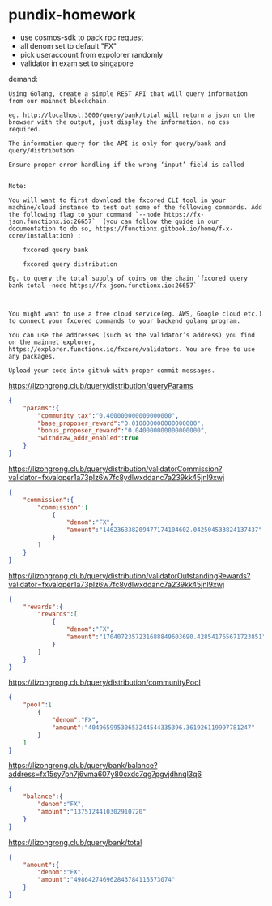 # pundix-homework
- use cosmos-sdk to pack rpc request
- all denom set to default "FX"
- pick useraccount from expolorer randomly 
- validator in exam set to singapore



demand:
```ref
Using Golang, create a simple REST API that will query information from our mainnet blockchain.

eg. http://localhost:3000/query/bank/total will return a json on the browser with the output, just display the information, no css required.

The information query for the API is only for query/bank and query/distribution

Ensure proper error handling if the wrong ‘input’ field is called


Note:

You will want to first download the fxcored CLI tool in your machine/cloud instance to test out some of the following commands. Add the following flag to your command `--node https://fx-json.functionx.io:26657`  (you can follow the guide in our documentation to do so, https://functionx.gitbook.io/home/f-x-core/installation) :

	fxcored query bank

	fxcored query distribution

Eg. to query the total supply of coins on the chain `fxcored query bank total —node https://fx-json.functionx.io:26657` 



You might want to use a free cloud service(eg. AWS, Google cloud etc.) to connect your fxcored commands to your backend golang program.

You can use the addresses (such as the validator’s address) you find on the mainnet explorer, https://explorer.functionx.io/fxcore/validators. You are free to use any packages.

Upload your code into github with proper commit messages.
```

https://lizongrong.club/query/distribution/queryParams
```json
{
    "params":{
        "community_tax":"0.400000000000000000",
        "base_proposer_reward":"0.010000000000000000",
        "bonus_proposer_reward":"0.040000000000000000",
        "withdraw_addr_enabled":true
    }
}
```

https://lizongrong.club/query/distribution/validatorCommission?validator=fxvaloper1a73plz6w7fc8ydlwxddanc7a239kk45jnl9xwj
```json
{
    "commission":{
        "commission":[
            {
                "denom":"FX",
                "amount":"146236838209477174104602.042504533824137437"
            }
        ]
    }
}
```


https://lizongrong.club/query/distribution/validatorOutstandingRewards?validator=fxvaloper1a73plz6w7fc8ydlwxddanc7a239kk45jnl9xwj
```json
{
    "rewards":{
        "rewards":[
            {
                "denom":"FX",
                "amount":"1704072357231688849603690.428541765671723851"
            }
        ]
    }
}
```

https://lizongrong.club/query/distribution/communityPool

```json
{
    "pool":[
        {
            "denom":"FX",
            "amount":"40496599530653244544335396.361926119997781247"
        }
    ]
}
```


https://lizongrong.club/query/bank/balance?address=fx15sy7ph7j6vma607y80cxdc7qg7pgvjdhnql3q6

```json
{
    "balance":{
        "denom":"FX",
        "amount":"1375124410302910720"
    }
}
```


https://lizongrong.club/query/bank/total

```json
{
    "amount":{
        "denom":"FX",
        "amount":"498642746962843784115573074"
    }
}
```